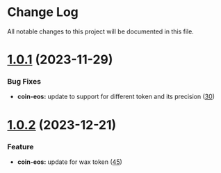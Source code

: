 
# Change Log

All notable changes to this project will be documented in this file.

# [1.0.1](https://github.com/okx/js-wallet-sdk) (2023-11-29)

### Bug Fixes

- **coin-eos:** update to support for different token and its precision ([30](https://github.com/okx/js-wallet-sdk/pull/30))


# [1.0.2](https://github.com/okx/js-wallet-sdk) (2023-12-21)

### Feature

- **coin-eos:** update for wax token ([45](https://github.com/okx/js-wallet-sdk/pull/45))
